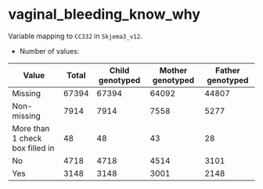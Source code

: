 # vaginal_bleeding_know_why
Variable mapping to `CC332` in `Skjema3_v12`.
- Number of values:

| Value | Total | Child genotyped | Mother genotyped | Father genotyped |
| ----- | ----- | --------------- | ---------------- | ---------------- |
| Missing | 67394 | 67394 | 64092 | 44807 |
| Non-missing | 7914 | 7914 | 7558 | 5277 |
| More than 1 check box filled in | 48 | 48 | 43 |28 |
| No | 4718 | 4718 | 4514 |3101 |
| Yes | 3148 | 3148 | 3001 |2148 |




